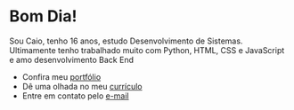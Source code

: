 # Bom Dia!
Sou Caio, tenho 16 anos, estudo Desenvolvimento de Sistemas. 
Ultimamente tenho trabalhado muito com Python, HTML, CSS e JavaScript e amo desenvolvimento Back End

* Confira meu [portfólio](link_do_porfolio)
* Dê uma olhada no meu [currículo](files/resume.pdf)
* Entre em contato pelo [e-mail](mailto:caioreisoliveiradev@gmail.com)
